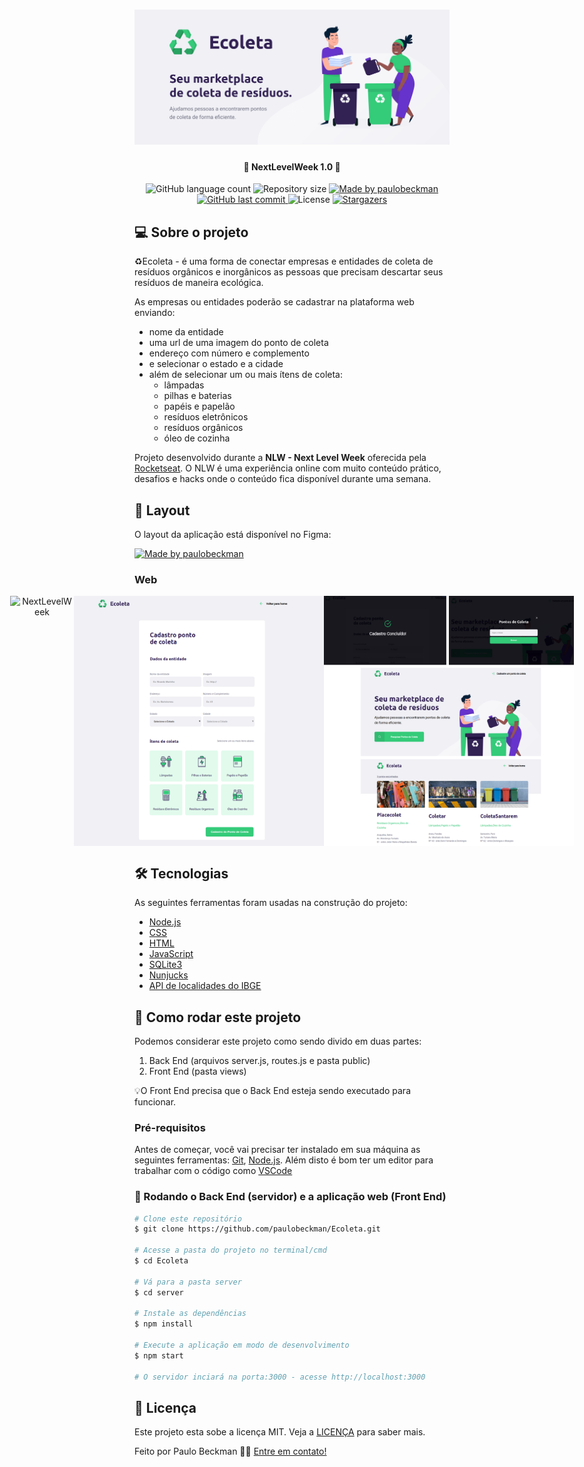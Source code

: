 <h1 align="center">
    <img alt="NextLevelWeek" title="#NextLevelWeek" src="./github-assets/banner.png" />
</h1>

<h4 align="center"> 
	🚀 NextLevelWeek 1.0 🚀
</h4>
  
<p align="center">
  <img alt="GitHub language count" src="https://img.shields.io/github/languages/count/paulobeckman/Ecoleta?color=%2304D361">
  
  <img alt="Repository size" src="https://img.shields.io/github/repo-size/paulobeckman/Ecoleta">
  
  <a href="https://www.linkedin.com/in/paulobeckman/">
    <img alt="Made by paulobeckman" src="https://img.shields.io/badge/made%20by-paulobeckman-%2304D361">
  </a>
	
  
  <a href="https://github.com/paulobeckman/Ecoleta/commits/master">
    <img alt="GitHub last commit" src="https://img.shields.io/github/last-commit/paulobeckman/Ecoleta">
  </a>

  <img alt="License" src="https://img.shields.io/badge/license-MIT-brightgreen">
   <a href="https://github.com/paulobeckman/Ecoleta/stargazers">
    <img alt="Stargazers" src="https://img.shields.io/github/stars/paulobeckman/Ecoleta?style=social">
  </a>
</p>


## 💻 Sobre o projeto

♻️Ecoleta - é uma forma de conectar empresas e entidades de coleta de resíduos orgânicos e inorgânicos as pessoas que precisam descartar seus resíduos de maneira ecológica.

As empresas ou entidades poderão se cadastrar na plataforma web enviando:
- nome da entidade
- uma url de uma imagem do ponto de coleta
- endereço com número e complemento
- e selecionar o estado e a cidade
- além de selecionar um ou mais ítens de coleta: 
  - lâmpadas
  - pilhas e baterias
  - papéis e papelão
  - resíduos eletrônicos
  - resíduos orgânicos
  - óleo de cozinha


Projeto desenvolvido durante a **NLW - Next Level Week** oferecida pela [Rocketseat](rs).
O NLW é uma experiência online com muito conteúdo prático, desafios e hacks onde o conteúdo fica disponível durante uma semana.


## 🎨 Layout

O layout da aplicação está disponível no Figma:

<a href="https://www.figma.com/file/1SxgOMojOB2zYT0Mdk28lB/Ecoleta?node-id=136%3A546">
  <img alt="Made by paulobeckman" src="https://img.shields.io/badge/Acessar%20Layout%20-Figma-%2304D361">
</a>


### Web

<p align="center" style="display: flex; align-items: flex-start; justify-content: center;">
	
  <img alt="NextLevelWeek" title="#NextLevelWeek" src="./github-assets/ecoleta.gif" width="800px">	
		
  <img alt="NextLevelWeek" title="#NextLevelWeek" src="./github-assets/pagina1.png" width="400px">

  <img alt="NextLevelWeek" title="#NextLevelWeek" src="./github-assets/paginas2.png" width="400px">
</p>

## 🛠 Tecnologias

As seguintes ferramentas foram usadas na construção do projeto:

- [Node.js][nodejs]
- [CSS][css]
- [HTML][HTML]
- [JavaScript][JavaScript]
- [SQLite3][SQLite]
- [Nunjucks][Nunjucks]
- [API de localidades do IBGE][IBGE]




## 🚀 Como rodar este projeto

Podemos considerar este projeto como sendo divido em duas partes:
1. Back End (arquivos server.js, routes.js e pasta public) 
2. Front End (pasta views)

💡O Front End precisa que o Back End esteja sendo executado para funcionar.

### Pré-requisitos

Antes de começar, você vai precisar ter instalado em sua máquina as seguintes ferramentas:
[Git](https://git-scm.com), [Node.js][nodejs]. 
Além disto é bom ter um editor para trabalhar com o código como [VSCode][vscode]

### 🎲 Rodando o Back End (servidor) e a aplicação web (Front End)

```bash
# Clone este repositório
$ git clone https://github.com/paulobeckman/Ecoleta.git

# Acesse a pasta do projeto no terminal/cmd
$ cd Ecoleta

# Vá para a pasta server
$ cd server

# Instale as dependências
$ npm install

# Execute a aplicação em modo de desenvolvimento
$ npm start

# O servidor inciará na porta:3000 - acesse http://localhost:3000 
```


## 📝 Licença

Este projeto esta sobe a licença MIT. Veja a [LICENÇA](license) para saber mais.

Feito por Paulo Beckman 👋🏽 [Entre em contato!](https://www.linkedin.com/in/paulo-beckman/)

[nodejs]: https://nodejs.org/
[yarn]: https://yarnpkg.com/
[vscode]: https://code.visualstudio.com/
[vceditconfig]: https://marketplace.visualstudio.com/items?itemName=EditorConfig.EditorConfig
[license]: https://opensource.org/licenses/MIT
[vceslint]: https://marketplace.visualstudio.com/items?itemName=dbaeumer.vscode-eslint
[prettier]: https://marketplace.visualstudio.com/items?itemName=esbenp.prettier-vscode
[rs]: https://rocketseat.com.br>
[CSS]: https://developer.mozilla.org/pt-BR/docs/Web/CSS
[HTML]: https://developer.mozilla.org/pt-BR/docs/Web/HTML
[JavaScript]: https://developer.mozilla.org/pt-BR/docs/Aprender/JavaScript
[SQLite]: https://www.sqlitetutorial.net/sqlite-nodejs/
[Nunjucks]: https://www.npmjs.com/package/nunjucks
[IBGE]: https://servicodados.ibge.gov.br/api/docs/localidades

